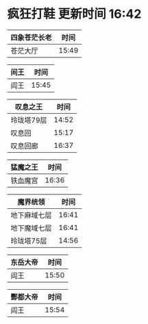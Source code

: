 # 疯狂打鞋 更新时间 16:42

| 四象苍茫长老   | 时间    |
|--------|-------|
| 苍茫大厅 | 15:49 |

| 间王   | 时间    |
|--------|-------|
| 阎王 | 15:45 |

| 叹息之王   | 时间    |
|--------|-------|
| 玲珑塔79层 | 14:52 |
| 叹息回 | 15:17 |
| 叹息回廊 | 16:37 |

| 猛魔之王   | 时间    |
|--------|-------|
| 铁血魔宫 | 16:36 |

| 魔界统领   | 时间    |
|--------|-------|
| 地下麻域七层 | 16:41 |
| 地下魔域七层 | 16:41 |
| 玲珑塔75层 | 14:56 |

| 东岳大帝   | 时间    |
|--------|-------|
| 阎王 | 15:50 |

| 酆都大帝   | 时间    |
|--------|-------|
| 阎王 | 15:54 |